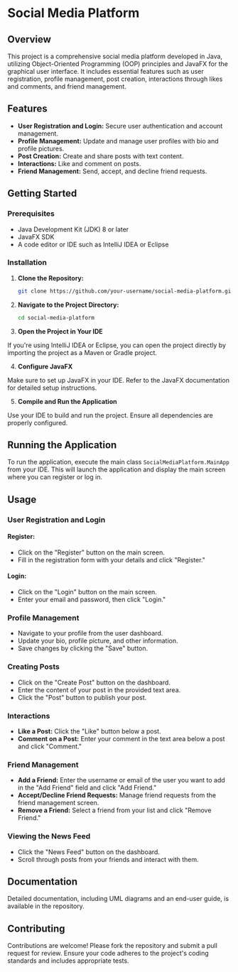 # Social Media Platform

## Overview
This project is a comprehensive social media platform developed in Java, utilizing Object-Oriented Programming (OOP) principles and JavaFX for the graphical user interface. It includes essential features such as user registration, profile management, post creation, interactions through likes and comments, and friend management.

## Features
- **User Registration and Login:** Secure user authentication and account management.
- **Profile Management:** Update and manage user profiles with bio and profile pictures.
- **Post Creation:** Create and share posts with text content.
- **Interactions:** Like and comment on posts.
- **Friend Management:** Send, accept, and decline friend requests.

## Getting Started

### Prerequisites
- Java Development Kit (JDK) 8 or later
- JavaFX SDK
- A code editor or IDE such as IntelliJ IDEA or Eclipse

### Installation

1. **Clone the Repository:**
   ```bash
   git clone https://github.com/your-username/social-media-platform.git
2. **Navigate to the Project Directory:**
   ```bash
   cd social-media-platform

3. **Open the Project in Your IDE**

If you're using IntelliJ IDEA or Eclipse, you can open the project directly by importing the project as a Maven or Gradle project.

4. **Configure JavaFX**

Make sure to set up JavaFX in your IDE. Refer to the JavaFX documentation for detailed setup instructions.

5. **Compile and Run the Application**

Use your IDE to build and run the project. Ensure all dependencies are properly configured.

## Running the Application

To run the application, execute the main class `SocialMediaPlatform.MainApp` from your IDE. This will launch the application and display the main screen where you can register or log in.

## Usage

### User Registration and Login

#### Register:
- Click on the "Register" button on the main screen.
- Fill in the registration form with your details and click "Register."

#### Login:
- Click on the "Login" button on the main screen.
- Enter your email and password, then click "Login."

### Profile Management
- Navigate to your profile from the user dashboard.
- Update your bio, profile picture, and other information.
- Save changes by clicking the "Save" button.

### Creating Posts
- Click on the "Create Post" button on the dashboard.
- Enter the content of your post in the provided text area.
- Click the "Post" button to publish your post.

### Interactions
- **Like a Post:** Click the "Like" button below a post.
- **Comment on a Post:** Enter your comment in the text area below a post and click "Comment."

### Friend Management
- **Add a Friend:** Enter the username or email of the user you want to add in the "Add Friend" field and click "Add Friend."
- **Accept/Decline Friend Requests:** Manage friend requests from the friend management screen.
- **Remove a Friend:** Select a friend from your list and click "Remove Friend."

### Viewing the News Feed
- Click the "News Feed" button on the dashboard.
- Scroll through posts from your friends and interact with them.

## Documentation

Detailed documentation, including UML diagrams and an end-user guide, is available in the repository.

## Contributing

Contributions are welcome! Please fork the repository and submit a pull request for review. Ensure your code adheres to the project's coding standards and includes appropriate tests.
